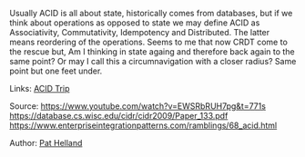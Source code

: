 Usually ACID is all about state, historically comes from databases, but if we think about operations as opposed to state we may define ACID as Associativity, Commutativity, Idempotency and Distributed. The latter means reordering of the operations. Seems to me that now CRDT come to the rescue but, Am I thinking in state againg and therefore back again to the same point? Or may I call this a circumnavigation with a closer radius? Same point but one feet under.

Links:
[ACID Trip](acid_trip.md)

Source:
https://www.youtube.com/watch?v=EWSRbRUH7pg&t=771s
https://database.cs.wisc.edu/cidr/cidr2009/Paper_133.pdf
https://www.enterpriseintegrationpatterns.com/ramblings/68_acid.html

Author:
[Pat Helland](../authors/pat_helland.md)